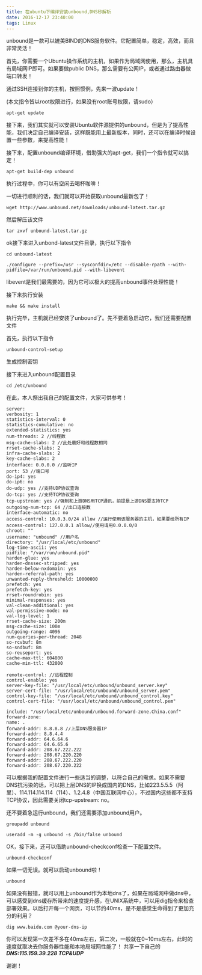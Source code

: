 ```yaml
---
title: 在ubuntu下编译安装unbound,DNS秒解析
date: 2016-12-17 23:40:00
tags: Linux
---
```

unbound是一款可以媲美BIND的DNS服务软件。它配置简单，稳定，高效，而且非常灵活！

首先，你需要一个Ubuntu操作系统的主机，如果作为局域网使用，那么，主机具有局域网IP即可。如果要做public DNS，那么需要有公网IP，或者通过路由器做端口转发！
<!--more-->

通过SSH连接到你的主机，按照惯例，先来一波update！

(本文指令皆以root权限进行，如果没有root账号权限，请sudo）

``` apt-get update ```

接下来，我们其实就可以安装Ubuntu软件源提供的unbound，但是为了提高性能，我们决定自己编译安装，这样既能用上最新版本，同时，还可以在编译时候设置一些参数，来提高性能！

接下来，配置unbound编译环境，借助强大的apt-get，我们一个指令就可以搞定！

``` apt-get build-dep unbound ```

执行过程中，你可以有空闲去喝杯咖啡！

一切进行顺利的话，我们就可以开始获取unbound最新包了！

``` wget http://www.unbound.net/downloads/unbound-latest.tar.gz ```

然后解压该文件

``` tar zxvf unbound-latest.tar.gz ```

ok接下来进入unbond-latest文件目录，执行以下指令

``` cd unbound-latest ```

``` ./configure --prefix=/usr --sysconfdir=/etc --disable-rpath --with-pidfile=/var/run/unbound.pid --with-libevent ```

libevent是我们最需要的，因为它可以极大的提高unbound事件处理性能！

接下来执行安装

``` make && make install ```

执行完毕，主机就已经安装了unbound了。先不要着急启动它，我们还需要配置文件

首先，执行以下指令

``` unbound-control-setup ```

生成控制密钥

接下来进入unbound配置目录

``` cd /etc/unbound ```

在此，本人祭出我自己的配置文件，大家可供参考！
```
server:
verbosity: 1
statistics-interval: 0
statistics-cumulative: no
extended-statistics: yes
num-threads: 2 //线程数
msg-cache-slabs: 2 //此处最好和线程数相同
rrset-cache-slabs: 2
infra-cache-slabs: 2
key-cache-slabs: 2
interface: 0.0.0.0 //监听IP
port: 53 //端口号
do-ip4: yes
do-ip6: no
do-udp: yes //支持UDP协议查询
do-tcp: yes //支持TCP协议查询
tcp-upstream: yes //强制和上游DNS用TCP通讯，前提是上游DNS要支持TCP
outgoing-num-tcp: 64 //出口连接数
interface-automatic: no
access-control: 10.0.3.0/24 allow //运行使用该服务器的主机，如果要给所有IP
access-control: 127.0.0.1 allow//使用请用0.0.0.0/0
chroot: ""
username: "unbound" //用户名
directory: "/usr/local/etc/unbound"
log-time-ascii: yes
pidfile: "/var/run/unbound.pid"
harden-glue: yes
harden-dnssec-stripped: yes
harden-below-nxdomain: yes
harden-referral-path: yes
unwanted-reply-threshold: 10000000
prefetch: yes
prefetch-key: yes
rrset-roundrobin: yes
minimal-responses: yes
val-clean-additional: yes
val-permissive-mode: no
val-log-level: 1
rrset-cache-size: 200m
msg-cache-size: 100m
outgoing-range: 4096
num-queries-per-thread: 2048
so-rcvbuf: 8m
so-sndbuf: 8m
so-reuseport: yes
cache-max-ttl: 604800
cache-min-ttl: 432000

remote-control: //远程控制
control-enable: yes
server-key-file: "/usr/local/etc/unbound/unbound_server.key"
server-cert-file: "/usr/local/etc/unbound/unbound_server.pem"
control-key-file: "/usr/local/etc/unbound/unbound_control.key"
control-cert-file: "/usr/local/etc/unbound/unbound_control.pem"

include: "/usr/local/etc/unbound/unbound.forward-zone.China.conf"
forward-zone:
name: .
forward-addr: 8.8.8.8 //上层DNS服务器IP
forward-addr: 8.8.4.4
forward-addr: 64.6.64.6
forward-addr: 64.6.65.6
forward-addr: 208.67.222.222
forward-addr: 208.67.220.220
forward-addr: 208.67.222.220
forward-addr: 208.67.220.222
```

可以根据我的配置文件进行一些适当的调整，以符合自己的需求。如果不需要DNS抗污染的话，可以把上层DNS的IP换成国内的DNS，比如223.5.5.5（阿里）、114.114.114.114（114）、1.2.4.8（中国互联网中心），不过国内这些都不支持TCP协议，因此需要关闭tcp-upstream: no。

还不要着急运行unbound，我们还需要添加unbound用户。

``` groupadd unbound ```

``` useradd -m -g unbound -s /bin/false unbound ```

OK，接下来，还可以借助unbound-checkconf检查一下配置文件。

``` unbound-checkconf ```

如果一切无误。就可以启动unbound啦！

``` unbound ```

如果没有报错，就可以用上unbound作为本地dns了，如果在局域网中做dns中，可以感受到dns缓存所带来的速度提升感，在UNIX系统中，可以用dig指令来检查部署效果。以后打开每一个网页，可以节约40ms，是不是感觉生命得到了更加充分的利用？

``` dig www.baidu.com @your-dns-ip ```

你可以发现第一次差不多在40ms左右，第二次，一般就在0~10ms左右，此时的速度就取决去你服务器性能和本地局域网性能了！
共享一下自己的***DNS:115.159.39.228 TCP&UDP***

谢谢！
